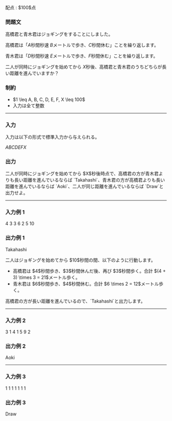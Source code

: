 
<div>

<span>

<span>

<p>
配点 : $100$点
</p>

<div>

<section>

### **問題文**

<p>
高橋君と青木君はジョギングをすることにしました。

高橋君は「$A$秒間秒速 $B$メートルで歩き、$C$秒間休む」ことを繰り返します。

青木君は「$D$秒間秒速 $E$メートルで歩き、$F$秒間休む」ことを繰り返します。

二人が同時にジョギングを始めてから $X$秒後、高橋君と青木君のうちどちらが長い距離を進んでいますか？
</p>

</section>

</div>

<div>

<section>

### **制約**

<ul>

<li>
$1 \leq A, B, C, D, E, F, X \leq 100$
</li>

<li>
入力は全て整数
</li>

</ul>

</section>

</div>

---

<div>

<div>

<section>

### **入力**

<p>
入力は以下の形式で標準入力から与えられる。
</p>

<div>

$A$$B$$C$$D$$E$$F$$X$
</div>

</section>

</div>

<div>

<section>

### **出力**

<p>
二人が同時にジョギングを始めてから $X$秒後時点で、高橋君の方が青木君よりも長い距離を進んでいるならば `Takahashi`、青木君の方が高橋君よりも長い距離を進んでいるならば `Aoki`、二人が同じ距離を進んでいるならば `Draw`と出力せよ。
</p>

</section>

</div>

</div>

---

<div>

<section>

### **入力例 1**

<div>

4 3 3 6 2 5 10

</div>

</section>

</div>

<div>

<section>

### **出力例 1**

<div>

Takahashi

</div>

<p>
二人はジョギングを始めてから $10$秒間の間、以下のように行動します。
</p>

<ul>

<li>
高橋君は $4$秒間歩き、$3$秒間休んだ後、再び $3$秒間歩く。合計 $(4 + 3) \times 3 = 21$メートル歩く。
</li>

<li>
青木君は $6$秒間歩き、$4$秒間休む。合計 $6 \times 2 = 12$メートル歩く。
</li>

</ul>

<p>
高橋君の方が長い距離を進んでいるので、`Takahashi`と出力します。
</p>

</section>

</div>

---

<div>

<section>

### **入力例 2**

<div>

3 1 4 1 5 9 2

</div>

</section>

</div>

<div>

<section>

### **出力例 2**

<div>

Aoki

</div>

</section>

</div>

---

<div>

<section>

### **入力例 3**

<div>

1 1 1 1 1 1 1

</div>

</section>

</div>

<div>

<section>

### **出力例 3**

<div>

Draw

</div>

</section>

</div>

</span>

</span>

</div>

